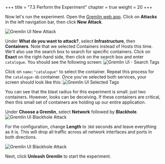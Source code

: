 +++
title = "7.3 Perform the Experiment"
chapter = true
weight = 20
+++

Now let's run the experiment. Open the [Gremlin web app](https://app.gremlin.com). Click on **Attacks** in the left navigation bar, then click **New Attack**.

![Gremlin UI New Attack](/images/gremlin_ui_create_new__blackhole_attack.png)

Under **What do you want to attack?**, select **Infrastructure**, then **Containers**. Note that we selected Containers instead of Hosts this time. We'll also use the search box to search for specific containers. Click on **Exact** on the right-hand side, then click on the search box and enter `catalogue`. You should see the following screen:
![Gremlin UI - Search Tags ](/images/gremlin_ui_select_container_tags.png)

Click on `name:"catalogue"` to select the container. Repeat this process for the `catalogue-db` container. Once you've selected both services, your screen should look like this:
![Gremlin UI Selected Tags](/images/gremlin_ui_selected_catalogue.png)

You can see that the blast radius for this experiment is small: just two containers. However, looks can be deceiving. If these containers are critical, then this small set of containers are holding up our entire application.

Under **Choose a Gremlin**, select **Network** followed by **Blackhole**. 
![Gremlin UI Blackhole Attack](/images/gremlin_ui_network_blackhole.png) 

For the configuration, change **Length** to `360` seconds and leave everything as it is. This will drop all traffic across all network interfaces and ports in both directions.

![Gremlin UI Blackhole Attack](/images/gremlin_ui_blackhole_attack.png)

Next, click **Unleash Gremlin** to start the experiment.